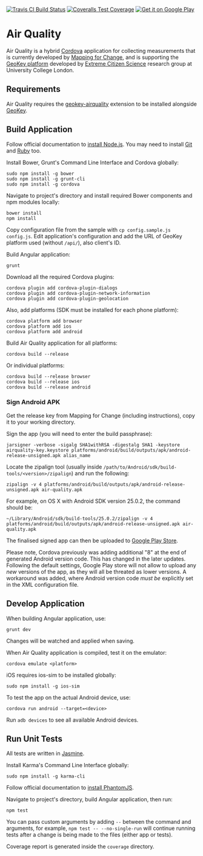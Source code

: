 [![Travis CI Build Status](https://img.shields.io/travis/ExCiteS/airquality/master.svg)](https://travis-ci.org/ExCiteS/airquality)
[![Coveralls Test Coverage](https://img.shields.io/coveralls/ExCiteS/airquality/master.svg)](https://coveralls.io/r/ExCiteS/airquality)
[![Get it on Google Play](https://img.shields.io/badge/Google%20Play-download-ff69b3.svg)](https://play.google.com/store/apps/details?id=com.mfc.airquality)

# Air Quality

Air Quality is a hybrid [Cordova](https://cordova.apache.org) application for collecting measurements that is currently developed by [Mapping for Change](http://mappingforchange.org.uk), and is supporting the [GeoKey platform](http://geokey.org.uk) developed by [Extreme Citizen Science](http://ucl.ac.uk/excites) research group at University College London.

## Requirements

Air Quality requires the [geokey-airquality](https://github.com/ExCiteS/geokey-airquality) extension to be installed alongside [GeoKey](https://github.com/ExCiteS/geokey).

## Build Application

Follow official documentation to [install Node.js](https://nodejs.org/en/download). You may need to install [Git](http://git-scm.com/downloads) and [Ruby](http://ruby-lang.org/en/installation) too.

Install Bower, Grunt's Command Line Interface and Cordova globally:

```console
sudo npm install -g bower
sudo npm install -g grunt-cli
sudo npm install -g cordova
```

Navigate to project's directory and install required Bower components and npm modules locally:

```console
bower install
npm install
```

Copy configuration file from the sample with `cp config.sample.js config.js`. Edit application's configuration and add the URL of GeoKey platform used (without `/api/`), also client's ID.

Build Angular application:

```console
grunt
```

Download all the required Cordova plugins:

```console
cordova plugin add cordova-plugin-dialogs
cordova plugin add cordova-plugin-network-information
cordova plugin add cordova-plugin-geolocation
```

Also, add platforms (SDK must be installed for each phone platform):

```console
cordova platform add browser
cordova platform add ios
cordova platform add android
```

Build Air Quality application for all platforms:

```console
cordova build --release
```

Or individual platforms:

```console
cordova build --release browser
cordova build --release ios
cordova build --release android
```

### Sign Android APK

Get the release key from Mapping for Change (including instructions), copy it to your working directory.

Sign the app (you will need to enter the build passphrase):

```console
jarsigner -verbose -sigalg SHA1withRSA -digestalg SHA1 -keystore airquality-key.keystore platforms/android/build/outputs/apk/android-release-unsigned.apk alias_name
```

Locate the zipalign tool (usually inside `/path/to/Android/sdk/build-tools/<version>/zipalign`) and run the following:

```console
zipalign -v 4 platforms/android/build/outputs/apk/android-release-unsigned.apk air-quality.apk
```

For example, on OS X with Android SDK version 25.0.2, the command should be:

```console
~/Library/Android/sdk/build-tools/25.0.2/zipalign -v 4 platforms/android/build/outputs/apk/android-release-unsigned.apk air-quality.apk
```

The finalised signed app can then be uploaded to [Google Play Store](https://play.google.com/apps/publish/).

Please note, Cordova previously was adding additional "8" at the end of generated Android version code. This has changed in the later updates. Following the default settings, Google Play store will not allow to upload any *new* versions of the app, as they will all be threated as lower versions. A workaround was added, where Android version code *must be* explicitly set in the XML configuration file.

## Develop Application

When building Angular application, use:

```console
grunt dev
```

Changes will be watched and applied when saving.

When Air Quality application is compiled, test it on the emulator:

```console
cordova emulate <platform>
```

iOS requires ios-sim to be installed globally:

```console
sudo npm install -g ios-sim
```

To test the app on the actual Android device, use:

```console
cordova run android --target=<device>
```

Run `adb devices` to see all available Android devices.

## Run Unit Tests

All tests are written in [Jasmine](https://github.com/pivotal/jasmine).

Install Karma's Command Line Interface globally:

```console
sudo npm install -g karma-cli
```

Follow official documentation to [install PhantomJS](http://phantomjs.org/download.html).

Navigate to project's directory, build Angular application, then run:

```console
npm test
```

You can pass custom arguments by adding `--` between the command and arguments, for example, `npm test -- --no-single-run` will continue running tests after a change is being made to the files (either app or tests).

Coverage report is generated inside the `coverage` directory.

